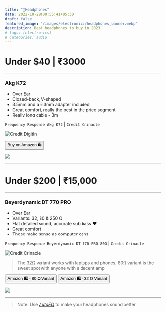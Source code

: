 ```yaml
---
title: "🎵Headphones"
date: 2022-10-28T00:55:41+05:30
draft: false
featured_image: "/images/electronics/headphones_banner.webp"
description: Best headphones to buy in 2023
# tags: [electronics]
# categories: audio
---
```

<link rel="stylesheet" href="/styles.css">

# Under $40 | ₹3000
___

### Akg K72
- Over Ear
- Closed-back, V-shaped	
- 3.5mm and a 6.3mm adapter included
- Great comfort, really the best in the price segment
- Really long cable - 3m

`Frequency Response Akg K72` | `Credit Crinacle`

![Credit DigitIn](/images/electronics/fr_akg_k72.webp)

<!-- HTML-->
<button class="button-58" role="button" onclick="location.href='https://amzn.to/3N6RufH'" >Buy on Amazon 🛍️</button>

<!-- Akg k72 Amazon Small embed -->
<a href="https://www.amazon.in/AKG-K72-Close-Back-Studio-Headphones/dp/B01AYSNHVQ?crid=9XIKVZNIGSZ5&keywords=Akg+k72&qid=1666762770&qu=eyJxc2MiOiIxLjkzIiwicXNhIjoiMS4yNCIsInFzcCI6IjAuNjQifQ%3D%3D&s=electronics&sprefix=akg+k72%2Celectronics%2C229&sr=1-2&linkCode=li1&tag=jinjja-21&linkId=3c8fc879dd77bff3aec51349486491c4&language=en_IN&ref_=as_li_ss_il" target="_blank"><img border="0" src="//ws-in.amazon-adsystem.com/widgets/q?_encoding=UTF8&ASIN=B01AYSNHVQ&Format=_SL110_&ID=AsinImage&MarketPlace=IN&ServiceVersion=20070822&WS=1&tag=jinjja-21&language=en_IN" ></a><img src="https://ir-in.amazon-adsystem.com/e/ir?t=jinjja-21&language=en_IN&l=li1&o=31&a=B01AYSNHVQ" width="1" height="1" border="0" alt="" style="border:none !important; margin:0px !important;" />
___

# Under $200 | ₹15,000 
___

### Beyerdynamic DT 770 PRO

- Over Ear
- Variants: 32, 80 & 250 Ω 
- Flat detailed sound, accurate sub bass ❤️
- Great comfort
- These make sense as computer cans

`Frequency Response Beyerdynamic DT 770 PRO 80Ω` | `Credit Crinacle`

![Credit Crinacle](/images/electronics/fr_dt770_pro_80_ohm.webp)

> The 32Ω variant works with laptops and phones, 80Ω variant is the sweet spot with anyone with a decent amp

<!-- HTML-->
<button class="button-58" role="button" onclick="location.href='https://amzn.to/3WcYw71'" >Amazon 🛍️ - 80 Ω Variant</button>
<button class="button-58" role="button" onclick="location.href='https://amzn.to/3DEUjS7'" >Amazon 🛍️ - 32 Ω Variant</button>

<!-- Beyerdynamic DT 770 PRO Amazon Small embed -->
<a href="https://www.amazon.in/Beyerdynamic-770-Pro-Headphones-Black/dp/B0016MNAAI?crid=N7GWXARTFJDS&keywords=DT+770+pro&qid=1666933880&qu=eyJxc2MiOiIyLjc2IiwicXNhIjoiMS43OSIsInFzcCI6IjEuMzAifQ%3D%3D&sprefix=dt+770+pro%2Caps%2C181&sr=8-4&linkCode=li1&tag=jinjja-21&linkId=d049e1165aab555bd78317ce73d3ea0a&language=en_IN&ref_=as_li_ss_il" target="_blank"><img border="0" src="//ws-in.amazon-adsystem.com/widgets/q?_encoding=UTF8&ASIN=B0016MNAAI&Format=_SL110_&ID=AsinImage&MarketPlace=IN&ServiceVersion=20070822&WS=1&tag=jinjja-21&language=en_IN" ></a><img src="https://ir-in.amazon-adsystem.com/e/ir?t=jinjja-21&language=en_IN&l=li1&o=31&a=B0016MNAAI" width="1" height="1" border="0" alt="" style="border:none !important; margin:0px !important;" />
___

> Note: Use _[AutoEQ](https://github.com/jaakkopasanen/AutoEq)_ to make your headphones sound better